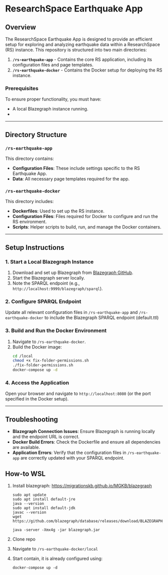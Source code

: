 # ResearchSpace Earthquake App

## Overview
The ResearchSpace Earthquake App is designed to provide an efficient setup for exploring and analyzing earthquake data within a ResearchSpace (RS) instance. This repository is structured into two main directories:

1. **`/rs-earthquake-app`** - Contains the core RS application, including its configuration files and page templates.
2. **`/rs-earthquake-docker`** - Contains the Docker setup for deploying the RS instance.

### Prerequisites
To ensure proper functionality, you must have:
- A local Blazegraph instance running.
- 

---

## Directory Structure

### `/rs-earthquake-app`
This directory contains:
- **Configuration Files**: These include settings specific to the RS Earthquake App.
- **Data**: All necessary page templates required for the app.

### `/rs-earthquake-docker`
This directory includes:
- **Dockerfiles**: Used to set up the RS instance.
- **Configuration Files**: Files required for Docker to configure and run the RS environment.
- **Scripts**: Helper scripts to build, run, and manage the Docker containers.

---

## Setup Instructions

### 1. Start a Local Blazegraph Instance
1. Download and set up Blazegraph from [Blazegraph GitHub](https://github.com/blazegraph/database).
2. Start the Blazegraph server locally.
3. Note the SPARQL endpoint (e.g., `http://localhost:9999/blazegraph/sparql`).

### 2. Configure SPARQL Endpoint
Update all relevant configuration files in `/rs-earthquake-app` and `/rs-earthquake-docker` to include the Blazegraph SPARQL endpoint (default.ttl)

### 3. Build and Run the Docker Environment
1. Navigate to `/rs-earthquake-docker`.
2. Build the Docker image:
   ```bash
   cd /local
   chmod +x fix-folder-permissions.sh
   ./fix-folder-permissions.sh
   docker-compose up -d
   ```

### 4. Access the Application
Open your browser and navigate to `http://localhost:8080` (or the port specified in the Docker setup).

---

## Troubleshooting
- **Blazegraph Connection Issues**: Ensure Blazegraph is running locally and the endpoint URL is correct.
- **Docker Build Errors**: Check the Dockerfile and ensure all dependencies are available.
- **Application Errors**: Verify that the configuration files in `/rs-earthquake-app` are correctly updated with your SPARQL endpoint.


## How-to WSL
1) Install blazegraph:
   https://migrationskb.github.io/MGKB/blazegraph
   ```
   sudo apt update
   sudo apt install default-jre 
   java --version 
   sudo apt install default-jdk
   javac --version 
   wget https://github.com/blazegraph/database/releases/download/BLAZEGRAPH_2_1_6_RC/blazegraph.jar
   
   java -server -Xmx4g -jar blazegraph.jar
   
   ```

2) Clone repo
3) Navigate to `/rs-earthquake-docker/local`
4) Start contain, it is already configured using:
   ```
   docker-compose up -d
   ```